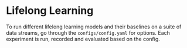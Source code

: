 # Lifelong Learning

To run different lifelong learning models and their baselines 
on a suite of data streams, go through the `configs/config.yaml` for options.
Each experiment is run, recorded and evaluated based on the config.
